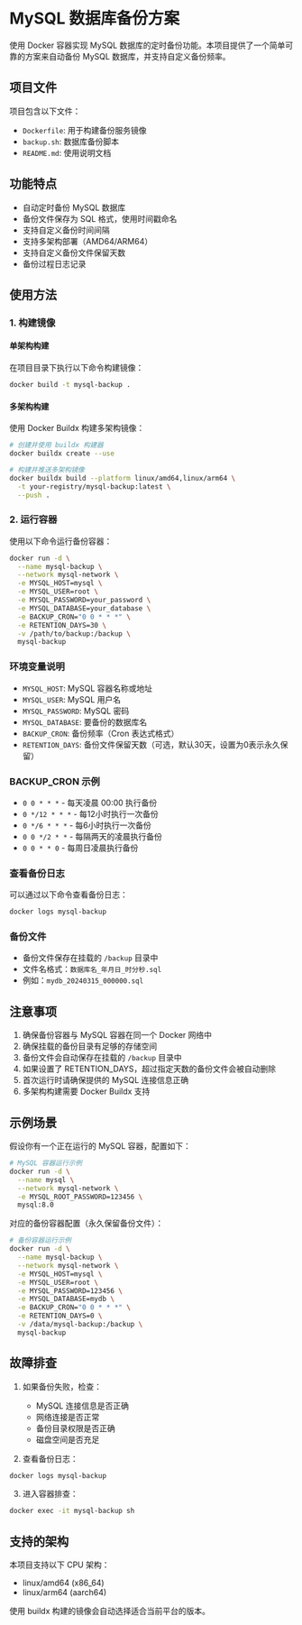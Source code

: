 # MySQL 数据库备份方案

使用 Docker 容器实现 MySQL 数据库的定时备份功能。本项目提供了一个简单可靠的方案来自动备份 MySQL 数据库，并支持自定义备份频率。

## 项目文件

项目包含以下文件：
- `Dockerfile`: 用于构建备份服务镜像
- `backup.sh`: 数据库备份脚本
- `README.md`: 使用说明文档

## 功能特点

- 自动定时备份 MySQL 数据库
- 备份文件保存为 SQL 格式，使用时间戳命名
- 支持自定义备份时间间隔
- 支持多架构部署（AMD64/ARM64）
- 支持自定义备份文件保留天数
- 备份过程日志记录

## 使用方法

### 1. 构建镜像

#### 单架构构建
在项目目录下执行以下命令构建镜像：
```bash
docker build -t mysql-backup .
```

#### 多架构构建
使用 Docker Buildx 构建多架构镜像：
```bash
# 创建并使用 buildx 构建器
docker buildx create --use

# 构建并推送多架构镜像
docker buildx build --platform linux/amd64,linux/arm64 \
  -t your-registry/mysql-backup:latest \
  --push .
```

### 2. 运行容器

使用以下命令运行备份容器：
```bash
docker run -d \
  --name mysql-backup \
  --network mysql-network \
  -e MYSQL_HOST=mysql \
  -e MYSQL_USER=root \
  -e MYSQL_PASSWORD=your_password \
  -e MYSQL_DATABASE=your_database \
  -e BACKUP_CRON="0 0 * * *" \
  -e RETENTION_DAYS=30 \
  -v /path/to/backup:/backup \
  mysql-backup
```

### 环境变量说明

- `MYSQL_HOST`: MySQL 容器名称或地址
- `MYSQL_USER`: MySQL 用户名
- `MYSQL_PASSWORD`: MySQL 密码
- `MYSQL_DATABASE`: 要备份的数据库名
- `BACKUP_CRON`: 备份频率（Cron 表达式格式）
- `RETENTION_DAYS`: 备份文件保留天数（可选，默认30天，设置为0表示永久保留）

### BACKUP_CRON 示例

- `0 0 * * *` - 每天凌晨 00:00 执行备份
- `0 */12 * * *` - 每12小时执行一次备份
- `0 */6 * * *` - 每6小时执行一次备份
- `0 0 */2 * *` - 每隔两天的凌晨执行备份
- `0 0 * * 0` - 每周日凌晨执行备份

### 查看备份日志

可以通过以下命令查看备份日志：
```bash
docker logs mysql-backup
```

### 备份文件

- 备份文件保存在挂载的 `/backup` 目录中
- 文件名格式：`数据库名_年月日_时分秒.sql`
- 例如：`mydb_20240315_000000.sql`

## 注意事项

1. 确保备份容器与 MySQL 容器在同一个 Docker 网络中
2. 确保挂载的备份目录有足够的存储空间
3. 备份文件会自动保存在挂载的 `/backup` 目录中
4. 如果设置了 RETENTION_DAYS，超过指定天数的备份文件会被自动删除
5. 首次运行时请确保提供的 MySQL 连接信息正确
6. 多架构构建需要 Docker Buildx 支持

## 示例场景

假设你有一个正在运行的 MySQL 容器，配置如下：
```bash
# MySQL 容器运行示例
docker run -d \
  --name mysql \
  --network mysql-network \
  -e MYSQL_ROOT_PASSWORD=123456 \
  mysql:8.0
```

对应的备份容器配置（永久保留备份文件）：
```bash
# 备份容器运行示例
docker run -d \
  --name mysql-backup \
  --network mysql-network \
  -e MYSQL_HOST=mysql \
  -e MYSQL_USER=root \
  -e MYSQL_PASSWORD=123456 \
  -e MYSQL_DATABASE=mydb \
  -e BACKUP_CRON="0 0 * * *" \
  -e RETENTION_DAYS=0 \
  -v /data/mysql-backup:/backup \
  mysql-backup
```

## 故障排查

1. 如果备份失败，检查：
   - MySQL 连接信息是否正确
   - 网络连接是否正常
   - 备份目录权限是否正确
   - 磁盘空间是否充足

2. 查看备份日志：
```bash
docker logs mysql-backup
```

3. 进入容器排查：
```bash
docker exec -it mysql-backup sh
```

## 支持的架构

本项目支持以下 CPU 架构：
- linux/amd64 (x86_64)
- linux/arm64 (aarch64)

使用 buildx 构建的镜像会自动选择适合当前平台的版本。
